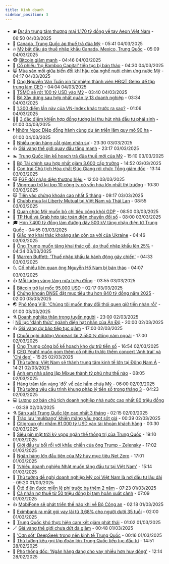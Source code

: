 ```yaml
---
title: Kinh doanh
sidebar_position: 3
---
```


<!-- vnexpress-kinh-doanh:START -->
- ⛽️ [Dự án trung tâm thương mại 1.170 tỷ đồng về tay Aeon Việt Nam](https://vnexpress.net/du-an-trung-tam-thuong-mai-1-170-ty-dong-ve-tay-aeon-viet-nam-4856632.html) - 06:50 04/03/2025
- 🐲 [Canada, Trung Quốc áp thuế trả đũa Mỹ](https://vnexpress.net/canada-trung-quoc-ap-thue-tra-dua-my-4856607.html) - 05:41 04/03/2025
- 🔥 [Mỹ bắt đầu áp thuế nhập khẩu Canada, Mexico, Trung Quốc](https://vnexpress.net/my-bat-dau-ap-thue-nhap-khau-canada-mexico-trung-quoc-4856558.html) - 05:09 04/03/2025
- 🐵 [Bitcoin giảm mạnh](https://vnexpress.net/bitcoin-giam-manh-4856527.html) - 04:46 04/03/2025
- 🦅 [Cổ phiếu &#39;họ Bamboo Capital&#39; tiếp tục bị bán tháo](https://vnexpress.net/co-phieu-ho-bamboo-capital-tiep-tuc-bi-ban-thao-4856517.html) - 04:30 04/03/2025
- 😺 [Mùa săn mồi giữa biến đổi khí hậu của nghề nuôi chim ưng nước Mỹ](https://vnexpress.net/mua-san-moi-giua-bien-doi-khi-hau-cua-nghe-nuoi-chim-ung-nuoc-my-4856430.html) - 04:17 04/03/2025
- 🤩 [Ông Nguyễn Văn Tuấn xin từ nhiệm thành viên HĐQT Gelex để tập trung làm CEO](https://vnexpress.net/ong-nguyen-van-tuan-xin-tu-nhiem-thanh-vien-hdqt-gelex-de-tap-trung-lam-ceo-4856544.html) - 04:04 04/03/2025
- 🌮 [TSMC sẽ rót 100 tỷ USD vào Mỹ](https://vnexpress.net/tsmc-se-rot-100-ty-usd-vao-my-4856497.html) - 03:40 04/03/2025
- 🧰 [Bộ Xây dựng sau hợp nhất quản lý 13 doanh nghiệp](https://vnexpress.net/bo-xay-dung-sau-hop-nhat-quan-ly-13-doanh-nghiep-4856505.html) - 03:34 04/03/2025
- 🤔 [1.300 điểm lần này của VN-Index khác trước ra sao?](https://vnexpress.net/1-300-diem-lan-nay-cua-vn-index-khac-truoc-ra-sao-4856275.html) - 01:06 04/03/2025
- 🧑‍💻 [3 đặc điểm khiến hợp đồng tương lai thu hút nhà đầu tư phái sinh](https://vnexpress.net/3-dac-diem-khien-hop-dong-tuong-lai-thu-hut-nha-dau-tu-phai-sinh-4856278.html) - 01:00 04/03/2025
- 🕴 [Nhôm Ngọc Diệp đồng hành cùng dự án triển lãm quy mô 90 ha](https://vnexpress.net/nhom-ngoc-diep-dong-hanh-cung-du-an-trien-lam-quy-mo-90-ha-4855611.html) - 01:00 04/03/2025
- 🦩 [Nhiều ngân hàng cắt giảm nhân sự](https://vnexpress.net/mot-so-ngan-hang-tinh-gon-nhan-su-4856390.html) - 23:30 03/03/2025
- 👍 [Giá vàng thế giới quay đầu tăng mạnh](https://vnexpress.net/gia-vang-the-gioi-quay-dau-tang-manh-4856398.html) - 23:17 03/03/2025
- 🏊 [Trung Quốc lên kế hoạch trả đũa thuế mới của Mỹ](https://vnexpress.net/trung-quoc-len-ke-hoach-tra-dua-thue-moi-cua-my-4856352.html) - 15:10 03/03/2025
- 🤡 [Bộ Tài chính sau hợp nhất giảm 3.600 cấp trưởng](https://vnexpress.net/bo-tai-chinh-sau-hop-nhat-giam-3-600-cap-truong-4856348.html) - 14:52 03/03/2025
- 👀 [Con trai Chủ tịch Hóa chất Đức Giang rời chức Tổng giám đốc](https://vnexpress.net/con-trai-chu-tich-hoa-chat-duc-giang-roi-chuc-tong-giam-doc-4856333.html) - 13:14 03/03/2025
- 😺 [FGF đổi nhận diện thương hiệu](https://vnexpress.net/fgf-doi-nhan-dien-thuong-hieu-4856316.html) - 12:00 03/03/2025
- 🦣 [Vingroup trở lại top 10 công ty có vốn hóa lớn nhất thị trường](https://vnexpress.net/vingroup-tro-lai-top-10-cong-ty-co-von-hoa-lon-nhat-thi-truong-4856261.html) - 10:30 03/03/2025
- 😺 [Tiền vào chứng khoán cao nhất 5 tháng](https://vnexpress.net/tien-vao-chung-khoan-cao-nhat-5-thang-4856252.html) - 09:17 03/03/2025
- 💼 [Chubb mua lại Liberty Mutual tại Việt Nam và Thái Lan](https://vnexpress.net/chubb-mua-lai-liberty-mutual-tai-viet-nam-va-thai-lan-4856219.html) - 08:55 03/03/2025
- 🤗 [Quan chức Mỹ muốn bỏ chi tiêu công khỏi GDP](https://vnexpress.net/quan-chuc-my-muon-bo-chi-tieu-cong-khoi-gdp-4856199.html) - 08:50 03/03/2025
- 👀 [TP Huế và Grab hợp tác toàn diện chuyển đổi số](https://vnexpress.net/tp-hue-va-grab-hop-tac-toan-dien-chuyen-doi-so-4856161.html) - 08:00 03/03/2025
- 🎓 [Hơn 7.400 tỷ đồng làm đường dây 500 kV tăng nhập điện từ Trung Quốc](https://vnexpress.net/hon-7-400-ty-dong-lam-duong-day-500-kv-tang-nhap-dien-tu-trung-quoc-4856069.html) - 04:55 03/03/2025
- 🗽 [Giấc mơ khai thác khoáng sản còn xa vời của Ukraine](https://vnexpress.net/giac-mo-khai-thac-khoang-san-con-xa-voi-cua-ukraine-4855778.html) - 04:46 03/03/2025
- 🚀 [Ông Trump muốn tăng khai thác gỗ, áp thuế nhập khẩu lên 25%](https://vnexpress.net/ong-trump-muon-tang-khai-thac-go-ap-thue-nhap-khau-len-25-4856009.html) - 04:34 03/03/2025
- 🤗 [Warren Buffett: &#39;Thuế nhập khẩu là hành động gây chiến&#39;](https://vnexpress.net/warren-buffett-thue-nhap-khau-la-hanh-dong-gay-chien-4856076.html) - 04:33 03/03/2025
- 🌜 [Cổ phiếu liên quan ông Nguyễn Hồ Nam bị bán tháo](https://vnexpress.net/co-phieu-lien-quan-ong-nguyen-ho-nam-bi-ban-thao-4856101.html) - 04:07 03/03/2025
- 👍 [Mỗi lượng vàng tăng nửa triệu đồng](https://vnexpress.net/moi-luong-vang-tang-nua-trieu-dong-4856080.html) - 03:55 03/03/2025
- 🤖 [Bitcoin trở lại mốc 95.000 USD](https://vnexpress.net/bitcoin-tro-lai-moc-95-000-usd-4855982.html) - 02:17 03/03/2025
- 🫣 [Chứng khoán DNSE đặt mục tiêu thu hơn 840 tỷ đồng năm 2025](https://vnexpress.net/chung-khoan-dnse-dat-muc-tieu-thu-hon-840-ty-dong-nam-2025-4855828.html) - 02:00 03/03/2025
- 🌏 [Phó tổng VIB: &#39;Chúng tôi muốn thay đổi thói quen giữ tiền nhàn rỗi&#39;](https://vnexpress.net/pho-tong-vib-chung-toi-muon-thay-doi-thoi-quen-giu-tien-nhan-roi-4855881.html) - 01:00 03/03/2025
- ⚗️ [Doanh nghiệp thận trọng tuyển người](https://vnexpress.net/doanh-nghiep-than-trong-tuyen-nguoi-4853419.html) - 23:00 02/03/2025
- 🕯 [Nỗ lực &#39;đánh thức&#39; ngành điện hạt nhân của Ấn Độ](https://vnexpress.net/no-luc-danh-thuc-nganh-dien-hat-nhan-cua-an-do-4855232.html) - 20:00 02/03/2025
- 👍 [Giá vàng dự báo tiếp tục giảm](https://vnexpress.net/gia-vang-du-bao-tiep-tuc-giam-4855875.html) - 17:00 02/03/2025
- 🤠 [Chuỗi nghỉ dưỡng Vinpearl lãi 2.550 tỷ đồng năm ngoái](https://vnexpress.net/chuoi-nghi-duong-vinpearl-lai-2-550-ty-dong-nam-ngoai-4855874.html) - 17:00 02/03/2025
- 🌊 [Ông Trump công bố kế hoạch kho dự trữ tiền số](https://vnexpress.net/ong-trump-cong-bo-ke-hoach-kho-du-tru-tien-so-4855908.html) - 16:54 02/03/2025
- 🌈 [CEO Yeah1 muốn gom thêm cổ phiếu trước thềm concert &#39;Anh trai&#39; và &#39;Chị đẹp&#39;](https://vnexpress.net/ceo-yeah1-muon-gom-them-co-phieu-truoc-them-concert-anh-trai-va-chi-dep-4855898.html) - 15:25 02/03/2025
- 🥳 [Thủ tướng: Việt Nam sẽ thành trung tâm kinh tế lớn tại Đông Nam Á](https://vnexpress.net/thu-tuong-viet-nam-se-thanh-trung-tam-kinh-te-lon-tai-dong-nam-a-4855890.html) - 14:21 02/03/2025
- 🐻 [Anh em nhà sáng lập Mixue thành tỷ phú như thế nào](https://vnexpress.net/anh-em-nha-sang-lap-mixue-thanh-ty-phu-nhu-the-nao-4855794.html) - 08:05 02/03/2025
- 💫 [Hàng trăm tấn vàng &#39;đổ&#39; về các hầm chứa Mỹ](https://vnexpress.net/hang-tram-tan-vang-do-ve-cac-ham-chua-my-4855752.html) - 06:00 02/03/2025
- 🤩 [Thủ tướng yêu cầu trình khung pháp lý tiền số trong tháng 3](https://vnexpress.net/thu-tuong-yeu-cau-trinh-khung-phap-ly-tien-so-trong-thang-3-4855770.html) - 04:23 02/03/2025
- 💻 [Lương cơ bản chủ tịch doanh nghiệp nhà nước cao nhất 80 triệu đồng](https://vnexpress.net/luong-co-ban-chu-tich-doanh-nghiep-nha-nuoc-cao-nhat-80-trieu-dong-4855715.html) - 03:39 02/03/2025
- ⚗️ [Sản xuất Trung Quốc lên cao nhất 3 tháng](https://vnexpress.net/san-xuat-trung-quoc-len-cao-nhat-3-thang-4855740.html) - 02:15 02/03/2025
- 🌈 [Trào lưu &#39;mukbang&#39; khiến măng vầu ngọt sốt giá](https://vnexpress.net/trao-luu-mukbang-khien-mang-vau-ngot-sot-gia-4855622.html) - 00:39 02/03/2025
- 🌝 [Citigroup ghi nhầm 81.000 tỷ USD vào tài khoản khách hàng](https://vnexpress.net/citigroup-ghi-nham-81-000-ty-usd-vao-tai-khoan-khach-hang-4855716.html) - 00:30 02/03/2025
- 🥸 [Siêu pin mặt trời kỳ vọng ngăn thế thống trị của Trung Quốc](https://vnexpress.net/sieu-pin-mat-troi-ky-vong-ngan-the-thong-tri-cua-trung-quoc-4855545.html) - 19:10 01/03/2025
- 🦆 [Giới đầu tư bối rối với khẩu chiến của ông Trump - Zelensky](https://vnexpress.net/gioi-dau-tu-boi-roi-voi-khau-chien-cua-ong-trump-zelensky-4855656.html) - 17:02 01/03/2025
- 🌋 [Ngân hàng lớn đầu tiên của Mỹ hủy mục tiêu Net Zero](https://vnexpress.net/ngan-hang-lon-dau-tien-cua-my-huy-muc-tieu-net-zero-4855655.html) - 17:01 01/03/2025
- 🦍 [&#39;Nhiều doanh nghiệp Nhật muốn tăng đầu tư tại Việt Nam&#39;](https://vnexpress.net/nhieu-doanh-nghiep-nhat-muon-tang-dau-tu-tai-viet-nam-4855686.html) - 15:14 01/03/2025
- 🤔 [Thủ tướng đề nghị doanh nghiệp Mỹ coi Việt Nam là nơi đầu tư lâu dài](https://vnexpress.net/thu-tuong-de-nghi-doanh-nghiep-my-coi-viet-nam-la-noi-dau-tu-lau-dai-4855628.html) - 09:20 01/03/2025
- 🧰 [Ôtô điện được miễn lệ phí trước bạ thêm 2 năm](https://vnexpress.net/oto-dien-duoc-mien-le-phi-truoc-ba-them-2-nam-4855596.html) - 07:23 01/03/2025
- 🌝 [Cá nhân nợ thuế từ 50 triệu đồng bị tạm hoãn xuất cảnh](https://vnexpress.net/ca-nhan-no-thue-tu-50-trieu-dong-bi-tam-hoan-xuat-canh-4855487.html) - 07:09 01/03/2025
- 👍 [MobiFone sẽ phát triển thế nào khi về Bộ Công an](https://vnexpress.net/mobifone-se-phat-trien-the-nao-khi-ve-bo-cong-an-4854833.html) - 02:18 01/03/2025
- 🗽 [Eximbank ra mắt gói vay lãi từ 3,68% cho người dưới 35 tuổi](https://vnexpress.net/eximbank-ra-mat-goi-vay-lai-tu-3-68-cho-nguoi-duoi-35-tuoi-4841429.html) - 02:00 01/03/2025
- 🐎 [Trung Quốc khó thực hiện cam kết giảm phát thải](https://vnexpress.net/trung-quoc-kho-thuc-hien-cam-ket-giam-phat-thai-4855343.html) - 01:02 01/03/2025
- 🪄 [Giá vàng thế giới chưa dứt đà giảm](https://vnexpress.net/gia-vang-the-gioi-chua-dut-da-giam-4855415.html) - 00:48 01/03/2025
- 🎊 [&#39;Cơn sốt&#39; DeepSeek trong nền kinh tế Trung Quốc](https://vnexpress.net/con-sot-deepseek-trong-nen-kinh-te-trung-quoc-4854898.html) - 00:16 01/03/2025
- 🗽 [Thủ tướng kêu gọi tập đoàn lớn Trung Quốc tiếp tục đầu tư](https://vnexpress.net/thu-tuong-keu-goi-tap-doan-lon-trung-quoc-tiep-tuc-dau-tu-4855362.html) - 14:51 28/02/2025
- 🦩 [Phó thống đốc: &#39;Ngân hàng đang cho vay nhiều hơn huy động&#39;](https://vnexpress.net/ngan-hang-dang-rat-manh-dan-giai-ngan-de-ho-tro-tang-truong-4855319.html) - 12:14 28/02/2025<!-- vnexpress-kinh-doanh:END -->
